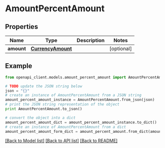 # AmountPercentAmount


## Properties
Name | Type | Description | Notes
------------ | ------------- | ------------- | -------------
**amount** | [**CurrencyAmount**](CurrencyAmount.md) |  | [optional] 

## Example

```python
from openapi_client.models.amount_percent_amount import AmountPercentAmount

# TODO update the JSON string below
json = "{}"
# create an instance of AmountPercentAmount from a JSON string
amount_percent_amount_instance = AmountPercentAmount.from_json(json)
# print the JSON string representation of the object
print AmountPercentAmount.to_json()

# convert the object into a dict
amount_percent_amount_dict = amount_percent_amount_instance.to_dict()
# create an instance of AmountPercentAmount from a dict
amount_percent_amount_form_dict = amount_percent_amount.from_dict(amount_percent_amount_dict)
```
[[Back to Model list]](../README.md#documentation-for-models) [[Back to API list]](../README.md#documentation-for-api-endpoints) [[Back to README]](../README.md)


